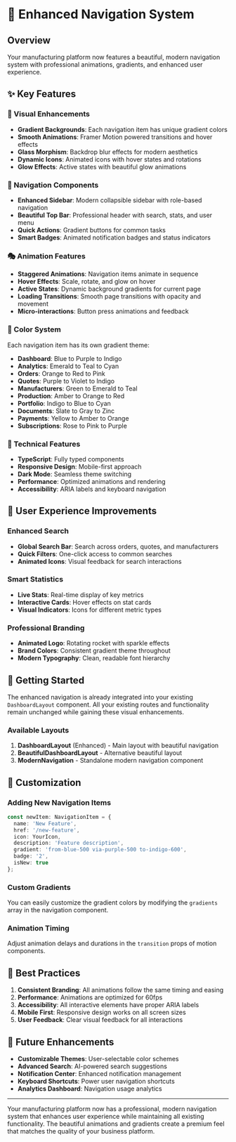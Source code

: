# 🚀 Enhanced Navigation System

## Overview
Your manufacturing platform now features a beautiful, modern navigation system with professional animations, gradients, and enhanced user experience.

## ✨ Key Features

### 🎨 Visual Enhancements
- **Gradient Backgrounds**: Each navigation item has unique gradient colors
- **Smooth Animations**: Framer Motion powered transitions and hover effects
- **Glass Morphism**: Backdrop blur effects for modern aesthetics
- **Dynamic Icons**: Animated icons with hover states and rotations
- **Glow Effects**: Active states with beautiful glow animations

### 🧭 Navigation Components
- **Enhanced Sidebar**: Modern collapsible sidebar with role-based navigation
- **Beautiful Top Bar**: Professional header with search, stats, and user menu
- **Quick Actions**: Gradient buttons for common tasks
- **Smart Badges**: Animated notification badges and status indicators

### 🎭 Animation Features
- **Staggered Animations**: Navigation items animate in sequence
- **Hover Effects**: Scale, rotate, and glow on hover
- **Active States**: Dynamic background gradients for current page
- **Loading Transitions**: Smooth page transitions with opacity and movement
- **Micro-interactions**: Button press animations and feedback

### 🌈 Color System
Each navigation item has its own gradient theme:
- **Dashboard**: Blue to Purple to Indigo
- **Analytics**: Emerald to Teal to Cyan  
- **Orders**: Orange to Red to Pink
- **Quotes**: Purple to Violet to Indigo
- **Manufacturers**: Green to Emerald to Teal
- **Production**: Amber to Orange to Red
- **Portfolio**: Indigo to Blue to Cyan
- **Documents**: Slate to Gray to Zinc
- **Payments**: Yellow to Amber to Orange
- **Subscriptions**: Rose to Pink to Purple

### 🔧 Technical Features
- **TypeScript**: Fully typed components
- **Responsive Design**: Mobile-first approach
- **Dark Mode**: Seamless theme switching
- **Performance**: Optimized animations and rendering
- **Accessibility**: ARIA labels and keyboard navigation

## 🎯 User Experience Improvements

### Enhanced Search
- **Global Search Bar**: Search across orders, quotes, and manufacturers
- **Quick Filters**: One-click access to common searches
- **Animated Icons**: Visual feedback for search interactions

### Smart Statistics
- **Live Stats**: Real-time display of key metrics
- **Interactive Cards**: Hover effects on stat cards
- **Visual Indicators**: Icons for different metric types

### Professional Branding
- **Animated Logo**: Rotating rocket with sparkle effects
- **Brand Colors**: Consistent gradient theme throughout
- **Modern Typography**: Clean, readable font hierarchy

## 🚀 Getting Started

The enhanced navigation is already integrated into your existing `DashboardLayout` component. All your existing routes and functionality remain unchanged while gaining these visual enhancements.

### Available Layouts
1. **DashboardLayout** (Enhanced) - Main layout with beautiful navigation
2. **BeautifulDashboardLayout** - Alternative beautiful layout
3. **ModernNavigation** - Standalone modern navigation component

## 🎨 Customization

### Adding New Navigation Items
```typescript
const newItem: NavigationItem = {
  name: 'New Feature',
  href: '/new-feature',
  icon: YourIcon,
  description: 'Feature description',
  gradient: 'from-blue-500 via-purple-500 to-indigo-600',
  badge: '2',
  isNew: true
};
```

### Custom Gradients
You can easily customize the gradient colors by modifying the `gradients` array in the navigation component.

### Animation Timing
Adjust animation delays and durations in the `transition` props of motion components.

## 🌟 Best Practices

1. **Consistent Branding**: All animations follow the same timing and easing
2. **Performance**: Animations are optimized for 60fps
3. **Accessibility**: All interactive elements have proper ARIA labels
4. **Mobile First**: Responsive design works on all screen sizes
5. **User Feedback**: Clear visual feedback for all interactions

## 🔮 Future Enhancements

- **Customizable Themes**: User-selectable color schemes
- **Advanced Search**: AI-powered search suggestions
- **Notification Center**: Enhanced notification management
- **Keyboard Shortcuts**: Power user navigation shortcuts
- **Analytics Dashboard**: Navigation usage analytics

---

Your manufacturing platform now has a professional, modern navigation system that enhances user experience while maintaining all existing functionality. The beautiful animations and gradients create a premium feel that matches the quality of your business platform. 